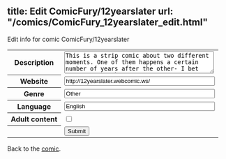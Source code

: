 title: Edit ComicFury/12yearslater
url: "/comics/ComicFury_12yearslater_edit.html"
---
Edit info for comic ComicFury/12yearslater

<form name="comic" action="http://gaepostmail.appspot.com/comic/" method="post">
<table class="comicinfo">
<tr>
<th>Description</th><td><textarea name="description" cols="40" rows="3">This is a strip comic about two different moments. One of them happens a certain number of years after the other- I bet you can guess how many.</textarea></td>
</tr>
<tr>
<th>Website</th><td><input type="text" name="url" value="http://12yearslater.webcomic.ws/" size="40"/></td>
</tr>
<tr>
<th>Genre</th><td><input type="text" name="genre" value="Other" size="40"/></td>
</tr>
<tr>
<th>Language</th><td><input type="text" name="language" value="English" size="40"/></td>
</tr>
<tr>
<th>Adult content</th><td><input type="checkbox" name="adult" value="adult" /></td>
</tr>
<tr>
<th></th><td>
<input type="hidden" name="comic" value="ComicFury_12yearslater" />
<input type="submit" name="submit" value="Submit" />
</td>
</tr>
</table>
</form>

Back to the [comic](ComicFury_12yearslater.html).
